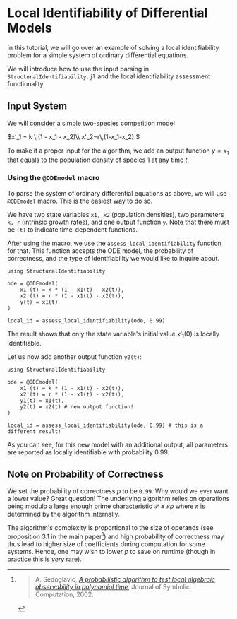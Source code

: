 # Local Identifiability of Differential Models

In this tutorial, we will go over an example of solving a local identifiability problem for a simple system of ordinary differential equations.

We will introduce how to use the input parsing in `StructuralIdentifiability.jl` and the local identifiability assessment functionality.

## Input System

We will consider a simple two-species competition model

$x'_1 = k \,(1 - x_1 - x_2)\\ x'_2=r\,(1-x_1-x_2).$

To make it a proper input for the algorithm, we add an output function $y=x_1$ that equals to the population density of species 1 at any time $t$.

### Using the `@ODEmodel` macro

To parse the system of ordinary differential equations as above, we will use `@ODEmodel` macro. This is the easiest way to do so.

We have two state variables `x1, x2` (population densities), two parameters `k, r` (intrinsic growth rates), and one output function `y`. Note that there must be `(t)` to indicate time-dependent functions.

After using the macro, we use the `assess_local_identifiability` function for that. This function accepts the ODE model, the probability of correctness, and the type of identifiability we would like to inquire about.

```@example
using StructuralIdentifiability

ode = @ODEmodel(
	x1'(t) = k * (1 - x1(t) - x2(t)),
	x2'(t) = r * (1 - x1(t) - x2(t)),
	y(t) = x1(t)
)

local_id = assess_local_identifiability(ode, 0.99)
```

The result shows that only the state variable's initial value $x'_1(0)$ is locally identifiable.

Let us now add another output function `y2(t)`:
```@example
using StructuralIdentifiability

ode = @ODEmodel(
	x1'(t) = k * (1 - x1(t) - x2(t)),
	x2'(t) = r * (1 - x1(t) - x2(t)),
	y1(t) = x1(t),
	y2(t) = x2(t) # new output function!
)

local_id = assess_local_identifiability(ode, 0.99) # this is a different result!
```

As you can see, for this new model with an additional output, all parameters are reported as locally identifiable with probability 0.99. 

## Note on Probability of Correctness
We set the probability of correctness $p$ to be `0.99`. Why would we ever want a lower value? Great question! The underlying algorithm relies on operations being modulo a large enough prime characteristic $\mathcal{P}\geq \kappa p$ where $\kappa$ is determined by the algorithm internally.

The algorithm's complexity is proportional to the size of operands (see proposition 3.1 in the main paper[^1]) and high probability of correctness may thus lead to higher size of coefficients during computation for some systems. Hence, one may wish to lower $p$ to save on runtime (though in practice this is _very_ rare).


[^1]: 
	> A. Sedoglavic, [*A probabilistic algorithm to test local algebraic observability in polynomial time*](https://doi.org/10.1006/jsco.2002.0532), Journal of Symbolic Computation, 2002.

